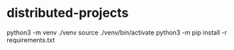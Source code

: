 # distributed-projects

python3 -m venv ./venv
source ./venv/bin/activate
python3 -m pip install -r requirements.txt
